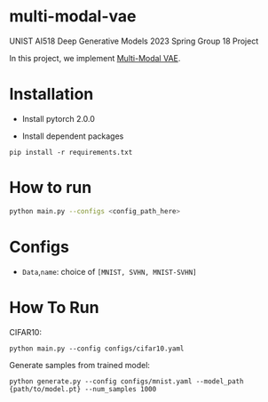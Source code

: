 # multi-modal-vae
UNIST AI518 Deep Generative Models 2023 Spring Group 18 Project

In this project, we implement [Multi-Modal VAE](https://arxiv.org/abs/1911.03393).

# Installation
- Install pytorch 2.0.0

- Install dependent packages
``` shell
pip install -r requirements.txt
```

# How to run

```bash
python main.py --configs <config_path_here>
```

# Configs

- `Data`,`name`: choice of `[MNIST, SVHN, MNIST-SVHN]`

# How To Run

CIFAR10:
``` shell
python main.py --config configs/cifar10.yaml
```

Generate samples from trained model:
``` shell
python generate.py --config configs/mnist.yaml --model_path {path/to/model.pt} --num_samples 1000
```